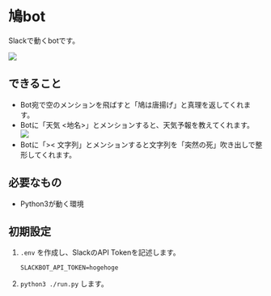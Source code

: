 # 鳩bot

Slackで動くbotです。

![](https://github.com/nakkaa/hato-age-bot/blob/images/hato1.png)

## できること

- Bot宛で空のメンションを飛ばすと「鳩は唐揚げ」と真理を返してくれます。
- Botに「天気 <地名>」とメンションすると、天気予報を教えてくれます。
![](https://github.com/nakkaa/hato-age-bot/blob/images/hato2.png)
- Botに「>< 文字列」とメンションすると文字列を「突然の死」吹き出しで整形してくれます。

## 必要なもの
- Python3が動く環境

## 初期設定
1. `.env` を作成し、SlackのAPI Tokenを記述します。
    ```
    SLACKBOT_API_TOKEN=hogehoge
    ```

2. `python3 ./run.py` します。
